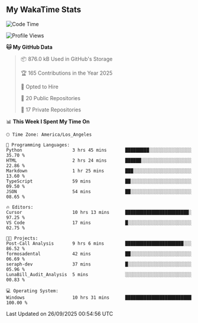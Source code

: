 ## My WakaTime Stats
<!--START_SECTION:waka-->
![Code Time](http://img.shields.io/badge/Code%20Time-444%20hrs%2016%20mins-blue)

![Profile Views](http://img.shields.io/badge/Profile%20Views-1-blue)

**🐱 My GitHub Data** 

> 📦 876.0 kB Used in GitHub's Storage 
 > 
> 🏆 165 Contributions in the Year 2025
 > 
> 💼 Opted to Hire
 > 
> 📜 20 Public Repositories 
 > 
> 🔑 17 Private Repositories 
 > 
📊 **This Week I Spent My Time On** 

```text
🕑︎ Time Zone: America/Los_Angeles

💬 Programming Languages: 
Python                   3 hrs 45 mins       █████████░░░░░░░░░░░░░░░░   35.70 % 
HTML                     2 hrs 24 mins       ██████░░░░░░░░░░░░░░░░░░░   22.86 % 
Markdown                 1 hr 25 mins        ███░░░░░░░░░░░░░░░░░░░░░░   13.60 % 
TypeScript               59 mins             ██░░░░░░░░░░░░░░░░░░░░░░░   09.50 % 
JSON                     54 mins             ██░░░░░░░░░░░░░░░░░░░░░░░   08.65 % 

🔥 Editors: 
Cursor                   10 hrs 13 mins      ████████████████████████░   97.25 % 
VS Code                  17 mins             █░░░░░░░░░░░░░░░░░░░░░░░░   02.75 % 

🐱‍💻 Projects: 
Post-Call Analysis       9 hrs 6 mins        ██████████████████████░░░   86.52 % 
formosadental            42 mins             ██░░░░░░░░░░░░░░░░░░░░░░░   06.69 % 
seraph-dev               37 mins             █░░░░░░░░░░░░░░░░░░░░░░░░   05.96 % 
LunaBill_Audit_Analysis  5 mins              ░░░░░░░░░░░░░░░░░░░░░░░░░   00.83 % 

💻 Operating System: 
Windows                  10 hrs 31 mins      █████████████████████████   100.00 % 
```


 Last Updated on 26/09/2025 00:54:56 UTC
<!--END_SECTION:waka-->
